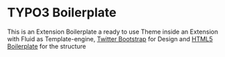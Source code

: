 # TYPO3 Boilerplate

This is an Extension Boilerplate a ready to use Theme inside an Extension with Fluid as Template-engine, [Twitter Bootstrap](https://github.com/twitter/bootstrap) for Design and [HTML5 Boilerplate](https://github.com/h5bp/html5-boilerplate) for the structure